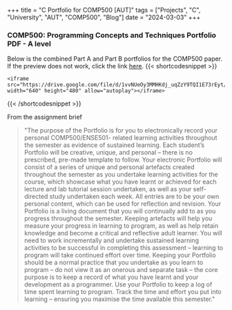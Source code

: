 +++
title = "C Portfolio for COMP500 [AUT]"
tags = ["Projects", "C", "University", "AUT", "COMP500", "Blog"]
date = "2024-03-03"
+++

### COMP500: Programming Concepts and Techniques Portfolio PDF - A level

Below is the combined Part A and Part B portfolios for the COMP500 paper. If the preview does not work, click the link [here](https://drive.google.com/file/d/1vvNUeOy3MMHKdj_uqZzY9TQI1E73rEyt/view).
{{< shortcodesnippet >}}

    <iframe src="https://drive.google.com/file/d/1vvNUeOy3MMHKdj_uqZzY9TQI1E73rEyt/preview" width="640" height="480" allow="autoplay"></iframe>

{{< /shortcodesnippet >}}

From the assignment brief

> "The purpose of the Portfolio is for you to electronically record your personal COMP500/ENSE501-
related learning activities throughout the semester as evidence of sustained learning. Each student’s
Portfolio will be creative, unique, and personal – there is no prescribed, pre-made template to follow. Your electronic Portfolio will consist of a series of unique and personal artefacts created throughout
the semester as you undertake learning activities for the course, which showcase what you have
learnt or achieved for each lecture and lab tutorial session undertaken, as well as your self-directed
study undertaken each week. All entries are to be your own personal content, which can be used for
reflection and revision. Your Portfolio is a living document that you will continually add to as you
progress throughout the semester. Keeping artefacts will help you measure your progress in learning
to program, as well as help retain knowledge and become a critical and reflective adult learner.
You will need to work incrementally and undertake sustained learning activities to be successful in
completing this assessment – learning to program will take continued effort over time. Keeping your
Portfolio should be a normal practice that you undertake as you learn to program – do not view it as
an onerous and separate task – the core purpose is to keep a record of what you have learnt and
your development as a programmer. Use your Portfolio to keep a log of time spent learning to
program. Track the time and effort you put into learning – ensuring you maximise the time available
this semester."
